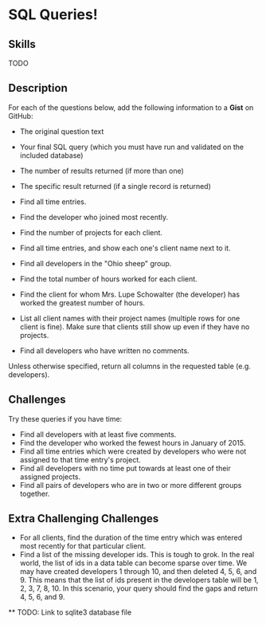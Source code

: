 SQL Queries!
=============

## Skills
TODO

## Description

For each of the questions below, add the following information to a **Gist** on GitHub:
  * The original question text
  * Your final SQL query (which you must have run and validated on the included database)
  * The number of results returned (if more than one)
  * The specific result returned (if a single record is returned)

* Find all time entries.
* Find the developer who joined most recently.
* Find the number of projects for each client.
* Find all time entries, and show each one's client name next to it.
* Find all developers in the "Ohio sheep" group.
* Find the total number of hours worked for each client.
* Find the client for whom Mrs. Lupe Schowalter (the developer) has worked the greatest number of hours.
* List all client names with their project names (multiple rows for one client is fine).  Make sure that clients still show up even if they have no projects.
* Find all developers who have written no comments.

Unless otherwise specified, return all columns in the requested table (e.g. developers).

## Challenges

Try these queries if you have time:

* Find all developers with at least five comments.
* Find the developer who worked the fewest hours in January of 2015.
* Find all time entries which were created by developers who were not assigned to that time entry's project.
* Find all developers with no time put towards at least one of their assigned projects.
* Find all pairs of developers who are in two or more different groups together.

## Extra Challenging Challenges

* For all clients, find the duration of the time entry which was entered most recently for that particular client.
* Find a list of the missing developer ids. This is tough to grok.  In the real world, the list of ids in a data table can become sparse over time.  We may have created developers 1 through 10, and then deleted 4, 5, 6, and 9.  This means that the list of ids present in the developers table will be 1, 2, 3, 7, 8, 10.  In this scenario, your query should find the gaps and return 4, 5, 6, and 9.

** TODO: Link to sqlite3 database file